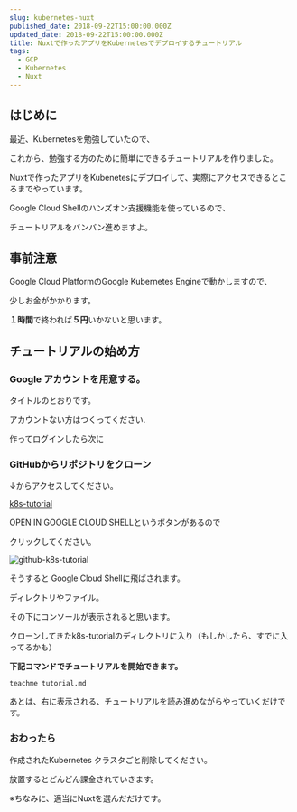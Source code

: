 ```yaml
---
slug: kubernetes-nuxt
published_date: 2018-09-22T15:00:00.000Z
updated_date: 2018-09-22T15:00:00.000Z
title: Nuxtで作ったアプリをKubernetesでデプロイするチュートリアル
tags:
  - GCP
  - Kubernetes
  - Nuxt
---
```

## はじめに

最近、Kubernetesを勉強していたので、

これから、勉強する方のために簡単にできるチュートリアルを作りました。



Nuxtで作ったアプリをKubenetesにデプロイして、実際にアクセスできるところまでやっています。



Google Cloud Shellのハンズオン支援機能を使っているので、

チュートリアルをバンバン進めますよ。

## 事前注意

Google Cloud PlatformのGoogle Kubernetes Engineで動かしますので、

少しお金がかかります。

**１時間**で終われば**５円**いかないと思います。

## チュートリアルの始め方

### Google アカウントを用意する。

タイトルのとおりです。

アカウントない方はつくってください.

作ってログインしたら次に

### GitHubからリポジトリをクローン

↓からアクセスしてください。

[k8s-tutorial](https://github.com/rayyyy/k8s-tutorial)

OPEN IN GOOGLE CLOUD SHELLというボタンがあるので

クリックしてください。

![github-k8s-tutorial](http://35.222.151.25/wp-content/uploads/2018/09/github-k8s-tutorial-1024x794.png)

そうすると Google Cloud Shellに飛ばされます。

ディレクトリやファイル。

その下にコンソールが表示されると思います。



クローンしてきたk8s-tutorialのディレクトリに入り（もしかしたら、すでに入ってるかも）

**下記コマンドでチュートリアルを開始できます。**

`teachme tutorial.md`

あとは、右に表示される、チュートリアルを読み進めながらやっていくだけです。

### おわったら

作成されたKubernetes クラスタごと削除してください。

放置するとどんどん課金されていきます。

※ちなみに、適当にNuxtを選んだだけです。